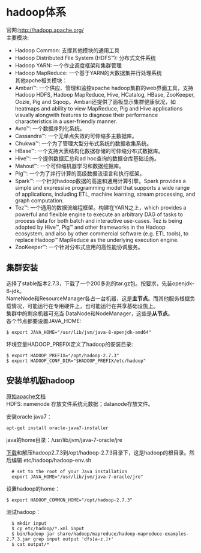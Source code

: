 
# hadoop体系
官网:http://hadoop.apache.org/  
主要模块:  
 - Hadoop Common: 支撑其他模块的通用工具  
 - Hadoop Distributed File System (HDFS™): 分布式文件系统  
 - Hadoop YARN: 一个作业调度框架和集群管理  
 - Hadoop MapReduce: 一个基于YARN的大数据集并行处理系统  
其他apche相关模块：  
 - Ambari™: 一个供应、管理和监控apache hadoop集群的web界面工具，支持Hadoop HDFS, Hadoop MapReduce, Hive, HCatalog, HBase, ZooKeeper, Oozie, Pig and Sqoop。Ambari还提供了面板显示集群健康状况，如heatmaps and ability to view MapReduce, Pig and Hive applications visually alongwith features to diagnose their performance characteristics in a user-friendly manner.  
 - Avro™: 一个数据序列化系统。  
 - Cassandra™: 一个无单点失效的可伸缩多主数据库。  
 - Chukwa™: 一个为了管理大型分布式系统的数据收集系统。  
 - HBase™: 一个支持大表结构化数据存储的可伸缩分布式数据库。  
 - Hive™: 一个提供数据汇总和ad hoc查询的数据仓库基础设施。  
 - Mahout™: 一个可伸缩机器学习和数据挖掘库。  
 - Pig™: 一个为了并行计算的高级数据流语言和执行框架。  
 - Spark™: 一个针对hadoop数据的高速和通用计算引擎。Spark provides a simple and expressive programming model that supports a wide range of applications, including ETL, machine learning, stream processing, and graph computation.  
 - Tez™: 一个通用的数据流编程框架。构建在YARN之上，which provides a powerful and flexible engine to execute an arbitrary DAG of tasks to process data for both batch and interactive use-cases. Tez is being adopted by Hive™, Pig™ and other frameworks in the Hadoop ecosystem, and also by other commercial software (e.g. ETL tools), to replace Hadoop™ MapReduce as the underlying execution engine.  
 - ZooKeeper™: 一个针对分布式应用的高性能协调服务。  
## 集群安装
选择了stable版本2.7.3，下载了一个200多兆的tar.gz包。按要求，先装openjdk-8-jdk。  
NameNode和ResourceManager各占一台机器，这是**主节点**。而其他服务根据负载情况，可能运行在专用硬件上，也可能运行在共享基础设施上。  
集群中的剩余机器可充当 DataNode和NodeManager，这些是**从节点**。  
各个节点都要设置JAVA_HOME:
```
$ export JAVA_HOME="/usr/lib/jvm/java-8-openjdk-amd64"
```
环境变量HADOOP_PREFIX定义了hadoop的安装目录:
```
$ export HADOOP_PREFIX="/opt/hadoop-2.7.3"
$ export HADOOP_CONF_DIR="$HADOOP_PREFIX/etc/hadoop"
```
## 安装单机版hadoop
[原始apache文档](http://hadoop.apache.org/docs/current/hadoop-project-dist/hadoop-common/SingleCluster.html)  
HDFS: namenode 存放文件系统元数据；datanode存放文件。  

安装oracle java7：
``` 
apt-get install oracle-java7-installer
```
java的home目录：/usr/lib/jvm/java-7-oracle/jre

[下载](http://apache.fayea.com/hadoop/common/hadoop-2.7.3/hadoop-2.7.3.tar.gz)和解压hadoop2.7.3到/opt/hadoop-2.7.3目录下，这是hadoop的根目录。然后编辑 etc/hadoop/hadoop-env.sh
```
  # set to the root of your Java installation
  export JAVA_HOME="/usr/lib/jvm/java-7-oracle/jre"
```
设置hadoop的home：
```
$ export HADOOP_COMMON_HOME="/opt/hadoop-2.7.3"
```
测试hadoop：
```
  $ mkdir input
  $ cp etc/hadoop/*.xml input
  $ bin/hadoop jar share/hadoop/mapreduce/hadoop-mapreduce-examples-2.7.3.jar grep input output 'dfs[a-z.]+'
  $ cat output/*
```